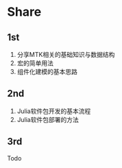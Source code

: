 # Share

## 1st

1. 分享MTK相关的基础知识与数据结构
2. 宏的简单用法
3. 组件化建模的基本思路

## 2nd

1. Julia软件包开发的基本流程
2. Julia软件包部署的方法

## 3rd

Todo